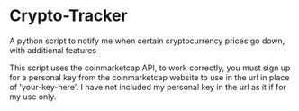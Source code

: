 # Crypto-Tracker
A python script to notify me when certain cryptocurrency prices go down, with additional features

This script uses the coinmarketcap API, to work correctly, you must sign up for a personal key from the coinmarketcap website to use in the url in place of 'your-key-here'.
I have not included my personal key in the url as it if for my use only.
